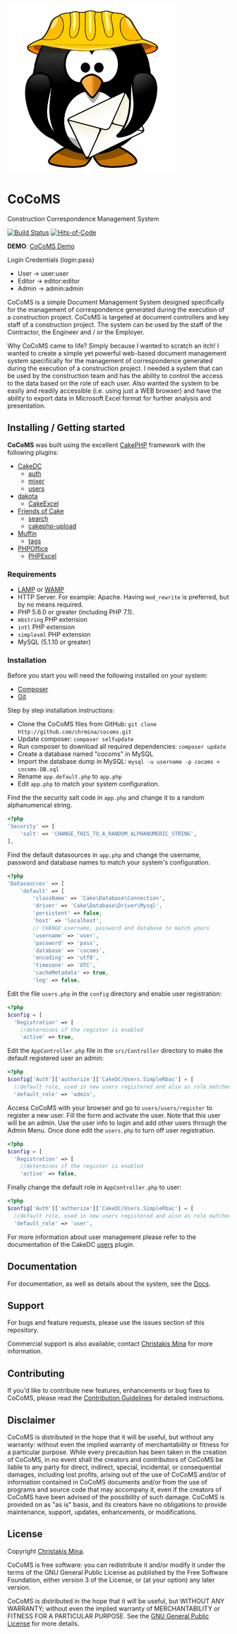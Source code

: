 ![CoCoMS Logo](https://raw.githubusercontent.com/chrmina/cocoms/master/webroot/img/main.png)

# CoCoMS
Construction Correspondence Management System

[![Build Status](https://travis-ci.org/chrmina/cocoms.svg?branch=master)](https://travis-ci.org/chrmina/cocoms)
[![Hits-of-Code](https://hitsofcode.com/github/chrmina/cocoms)](https://hitsofcode.com/github/chrmina/cocoms)

**DEMO**: [CoCoMS Demo](http://christos.heliohost.org/cocoms/)

Login Credentials (login:pass)
* User -> user:user
* Editor -> editor:editor
* Admin -> admin:admin

CoCoMS is a simple Document Management System designed specifically for the management of correspondence generated during the execution of a construction project. CoCoMS is targeted at document controllers and key staff of a construction project. The system can be used by the staff of the Contractor, the Engineer and / or the Employer.

Why CoCoMS came to life? Simply because I wanted to scratch an itch! I wanted to create a simple yet powerful web-based document management system specifically for the management of correspondence generated during the execution of a construction project. I needed a system that can be used by the construction team and has the ability to control the access to the data based on the role of each user. Also wanted the system to be easily and readily accessible (i.e. using just a WEB browser) and have the ability to export data in Microsoft Excel format for further analysis and presentation.

## Installing / Getting started

**CoCoMS** was built using the excellent [CakePHP](https://book.cakephp.org/3.0/en/installation.html) framework with the following plugins:
* [CakeDC](https://github.com/CakeDC/)
  * [auth](https://github.com/CakeDC/auth)
  * [mixer](https://github.com/CakeDC/mixer)
  * [users](https://github.com/CakeDC/users)
* [dakota](https://github.com/dakota)
  * [CakeExcel](https://github.com/dakota/CakeExcel)
* [Friends of Cake](https://github.com/friendsofcake)
  * [search](https://github.com/FriendsOfCake/search)
  * [cakephp-upload](https://github.com/FriendsOfCake/cakephp-upload)
* [Muffin](https://github.com/usemuffin)
  * [tags](https://github.com/UseMuffin/Tags)
* [PHPOffice](https://github.com/phpoffice)
  * [PHPExcel](https://github.com/PHPOffice/PHPExcel)

### Requirements ###

* [LAMP](https://en.wikipedia.org/wiki/LAMP_%28software_bundle%29) or [WAMP](https://en.wikipedia.org/wiki/LAMP_%28software_bundle%29#WAMP)
* HTTP Server. For example: Apache. Having `mod_rewrite` is preferred, but by no means required.
* PHP 5.6.0 or greater (including PHP 7.1).
* `mbstring` PHP extension
* `intl` PHP extension
* `simplexml` PHP extension
* MySQL (5.1.10 or greater)

### Installation ###

Before you start you will need the following installed on your system:
* [Composer](https://getcomposer.org/)
* [Git](https://git-scm.com/)

Step by step installation instructions:
* Clone the CoCoMS files from GitHub: `git clone http://github.com/chrmina/cocoms.git`
* Update composer: `composer selfupdate`
* Run composer to download all required dependencies: `composer update`
* Create a database named "cocoms" in MySQL
* Import the database dump in MySQL: `mysql -u username -p cocoms < cocoms-DB.sql`
* Rename `app.default.php` to `app.php`
* Edit `app.php` to match your system configuration.

Find the the security salt code in `app.php` and change it to a random alphanumerical string.
```php
<?php
'Security' => [
    'salt' => 'CHANGE_THIS_TO_A_RANDOM_ALPHANUMERIC_STRING',
],
```
Find the default datasources in `app.php` and change the username, password and database names to match your system's configuration.
```php
<?php
'Datasources' => [
    'default' => [
        'className' => 'Cake\Database\Connection',
        'driver' => 'Cake\Database\Driver\Mysql',
        'persistent' => false,
        'host' => 'localhost',
        // CHANGE username, password and database to match yours
        'username' => 'user',
        'password' => 'pass',
        'database' => 'cocoms',
        'encoding' => 'utf8',
        'timezone' => 'UTC',
        'cacheMetadata' => true,
        'log' => false,
```

Edit the file `users.php` in the `config` directory and enable user registration:
```php
<?php
$config = [
  'Registration' => [
    //determines if the register is enabled
    'active' => true,
```

Edit the `AppController.php` file in the `src/Controller` directory to make the default registered user an admin:
```php
<?php
$config['Auth']['authorize']['CakeDC/Users.SimpleRbac'] = [
  //default role, used in new users registered and also as role matcher when no role is available
  'default_role' => 'admin',
```

Access CoCoMS with your browser and go to `users/users/register` to register a new user. Fill the form and activate the user. Note that this user will be an admin. Use the user info to login and add other users through the Admin Menu. Once done edit the `users.php` to turn off user registration.
```php
<?php
$config = [
  'Registration' => [
    //determines if the register is enabled
    'active' => false,
```

Finally change the default role in `AppController.php` to user:
```php
<?php
$config['Auth']['authorize']['CakeDC/Users.SimpleRbac'] = [
  //default role, used in new users registered and also as role matcher when no role is available
  'default_role' => 'user',
```

For more information about user management please refer to the documentation of the CakeDC [users](https://github.com/CakeDC/users) plugin.

## Documentation
For documentation, as well as details about the system, see the [Docs](Docs/home.md).

## Support
For bugs and feature requests, please use the issues section of this repository.

Commercial support is also available; contact [Christakis Mina](mailto://christosmina+cocoms@gmail.com) for more information.

## Contributing

If you'd like to contribute new features, enhancements or bug fixes to CoCoMS, please read the [Contribution Guidelines](Docs/contributing.md) for detailed instructions.

## Disclaimer ##
CoCoMS is distributed in the hope that it will be useful, but without any warranty: without even the implied warranty of merchantability or fitness for a particular purpose. While every precaution has been taken in the creation of CoCoMS, in no event shall the creators and contributors of CoCoMS be liable to any party for direct, indirect, special, incidental, or consequential damages, including lost profits, arising out of the use of CoCoMS and/or of information contained in CoCoMS documents and/or from the use of programs and source code that may accompany it, even if the creators of CoCoMS have been advised of the possibility of such damage. CoCoMS is provided on as "as is" basis, and its creators have no obligations to provide maintenance, support, updates, enhancements, or modifications.

## License ##
Copyright [Christakis Mina](https://www.linkedin.com/in/chrismina).

CoCoMS is free software: you can redistribute it and/or modify it under the terms of the GNU General Public License as published by the Free Software Foundation, either version 3 of the License, or (at your option) any later version.

CoCoMS is distributed in the hope that it will be useful, but WITHOUT ANY WARRANTY; without even the implied warranty of MERCHANTABILITY or FITNESS FOR A PARTICULAR PURPOSE. See the [GNU General Public License](https://www.gnu.org/licenses/gpl-3.0.en.html) for more details.
